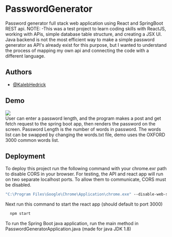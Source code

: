 # PasswordGenerator
Password generator full stack web application using React and SpringBoot REST api. 
NOTE:
-This was a test project to learn coding skills with ReactJS, working with APis, simple database table structure, and creating a JSX UI. Java backend is not the most efficient way to make a simple password generator as API's already exist for this purpose, but I wanted to understand the process of mapping my own api and connecting the code with a different language.

## Authors

- [@KalebHedrick](https://www.github.com/octokatherine)


## Demo
![](https://github.com/KalebHedrick/passGen/blob/main/demoPass.gif)</br>
User can enter a password length, and the program makes a post and get fetch request to the spring boot app, then renders the password on the screen. Password Length is the number of words in password. The words list can be swapped by changing the words.txt file, demo uses the OXFORD 3000 common words list.


## Deployment

To deploy this project run the following command with your chrome.exr path to disable CORS in your browser. For testing, the API and react app will run on two separate localhost ports. To allow them to communicate, CORS must be disabled.
```cmd
"C:\Program Files\Google\Chrome\Application\chrome.exe" --disable-web-security --disable-gpu --user-data-dir=%LOCALAPPDATA%\Google\chromeTemp
```
Next run this command to start the react app (should default to port 3000)
```cmd
  npm start
```
To run the Spring Boot java application, run the main method in PasswordGeneratorApplication.java (made for java JDK 1.8)



